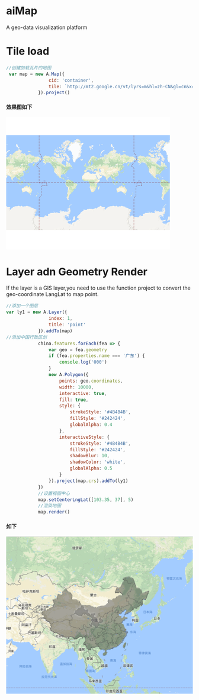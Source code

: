 # aiMap
A geo-data visualization platform
# Tile load
```javascript
//创建加载瓦片的地图
 var map = new A.Map({
                cid: 'container',
                tile: `http://mt2.google.cn/vt/lyrs=m&hl=zh-CN&gl=cn&x={0}&y={1}&z={2}`
            }).project()
```
#### 效果图如下
![效果图](https://github.com/BuggMaker/aiMap/blob/master/resources/img/map.png)
# Layer adn Geometry Render
If the layer is a GIS layer,you need to use the function project to convert the geo-coordinate LangLat to map point.
```javascript
//添加一个图层
var ly1 = new A.Layer({
                index: 1,
                title: 'point'
            }).addTo(map)
//添加中国行政区划
            china.features.forEach(fea => {
                var geo = fea.geometry
                if (fea.properties.name === '广东') {
                    console.log('000')
                }
                new A.Polygon({
                    points: geo.coordinates,
                    width: 10000,
                    interactive: true,
                    fill: true,
                    style: {
                        strokeStyle: '#4B4B4B',
                        fillStyle: '#242424',
                        globalAlpha: 0.4
                    },
                    interactiveStyle: {
                        strokeStyle: '#4B4B4B',
                        fillStyle: '#242424',
                        shadowBlur: 10,
                        shadowColor: 'white',
                        globalAlpha: 0.5
                    }
                }).project(map.crs).addTo(ly1)
            })
            //设置视图中心
            map.setCenterLngLat([103.35, 37], 5)
            //渲染地图
            map.render()
```
#### 如下
![效果图](https://github.com/BuggMaker/aiMap/blob/master/resources/img/geo-json.png)

